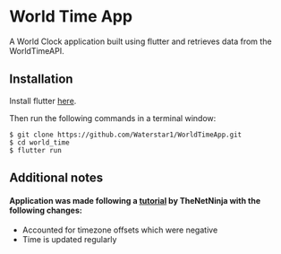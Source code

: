 # World Time App

A World Clock application built using flutter and retrieves data from the WorldTimeAPI. 

## Installation

Install flutter <a href=https://flutter.dev/docs/get-started/install>here</a>.

Then run the following commands in a terminal window:

    $ git clone https://github.com/Waterstar1/WorldTimeApp.git
    $ cd world_time
    $ flutter run
    
## Additional notes

#### Application was made following a <a href=https://youtu.be/WghpP9W2vXo>tutorial</a> by TheNetNinja with the following changes: 

- Accounted for timezone offsets which were negative
- Time is updated regularly 
